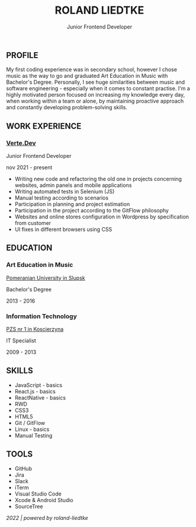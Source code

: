 <header>
  <h1>ROLAND LIEDTKE</h1>
  <p>Junior Frontend Developer</p>
</header>

<body>
  <h2> PROFILE </h2>
    <p> My first coding experience was in secondary school, however I chose music as the way to go and graduated Art Education in Music with Bachelor's Degree. Personally, I see huge similarities between music and software engineering - especially when it comes to constant practise. I'm a highly motivated person focused on increasing my knowledge every day, when working within a team or alone, by maintaining proactive approach and constantly developing problem-solving skills. </p>

  <h2> WORK EXPERIENCE </h2>
    <h3>
      <a href="https://www.verte.dev/"> Verte.Dev </a>
    </h3>
    <p> Junior Frontend Developer </p>
    <p> nov 2021 - present </p>
    <ul>
      <li> Writing new code and refactoring the old one in projects concerning websites, admin panels and mobile applications </li>
      <li> Writing automated tests in Selenium (JS) </li>
      <li> Manual testing according to scenarios </li>
      <li> Participation in planning and project estimation </li>
      <li> Participation in the project according to the GitFlow philosophy </li>
      <li> Websites and online stores configuration in Wordpress by specification from customer </li>
      <li> UI fixes in different browsers using CSS </li>
    </ul>
  
  <h2> EDUCATION </h2>
    <h3> Art Education in Music </h3>
      <p> 
        <a href="https://www.apsl.edu.pl/" target="_blank"> Pomeranian University in Slupsk </a>
      </p>
    <p> Bachelor's Degree </p>
    <p> 2013 - 2016 </p>
    <h3> Information Technology </h3>
      <p> 
        <a href="http://www.pzs1.pl/#sid=submenu1" target="_blank"> PZS nr 1 in Koscierzyna </a>
      </p>
    <p> IT Specialist </p>
    <p> 2009 - 2013 </p>
  
  <h2> SKILLS </h2>
    <ul>
      <li> JavaScript - basics </li>
      <li> React.js - basics </li>
      <li> ReactNative - basics </li>
      <li> RWD </li>
      <li> CSS3 </li>
      <li> HTML5 </li>
      <li> Git / GitFlow </li>
      <li> Linux - basics </li>
      <li> Manual Testing </li>
    </ul>

  <h2> TOOLS </h2>
    <ul>
      <li> GitHub </li>
      <li> Jira </li>
      <li> Slack </li>
      <li> iTerm </li>
      <li> Visual Studio Code </li>
      <li> Xcode & Android Studio </li>
      <li> SourceTree </li>
    </ul>
</body>

<footer>
  <p><i> 2022 | powered by roland-liedtke </i></p>
</footer>
